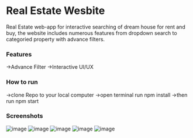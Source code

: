 # Real Estate Wesbite 
Real Estate web-app for interactive searching of dream house for rent and buy, the website includes numerous features from dropdown search to categoried property with advance filters. 

### Features
->Advance Filter 
->Interactive UI/UX


### How to run 
->clone Repo to your local computer
->open terminal run npm install 
->then run npm start

### Screenshots 
![image](https://github.com/Jasngh004/Jatin-BNB/assets/79835147/0d6e0bcd-7e2d-4ee3-be9f-c6e3243363fa)
![image](https://github.com/Jasngh004/Jatin-BNB/assets/79835147/fc9f882e-8328-46b3-8a9b-88c9f29570fd)
![image](https://github.com/Jasngh004/Jatin-BNB/assets/79835147/d04cf08e-2aff-4bb5-9d24-b2d3a4214d85)
![image](https://github.com/Jasngh004/Jatin-BNB/assets/79835147/bd8d1a25-a97c-4bc6-b957-a9cb2e4a8d59)
![image](https://github.com/Jasngh004/Jatin-BNB/assets/79835147/ec372931-2db5-415c-968b-c087d3b699c3)


